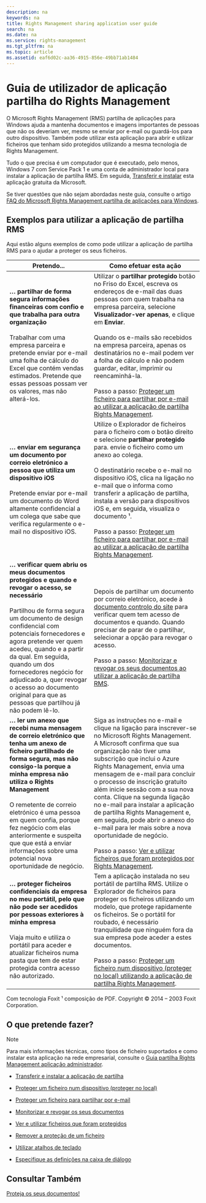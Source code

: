 ```yaml
---
description: na
keywords: na
title: Rights Management sharing application user guide
search: na
ms.date: na
ms.service: rights-management
ms.tgt_pltfrm: na
ms.topic: article
ms.assetid: eaf6d02c-aa36-4915-856e-49bb71ab1484
---
```

# Guia de utilizador de aplica&#231;&#227;o partilha do Rights Management
O Microsoft Rights Management (RMS) partilha de aplicações para Windows ajuda a mantenha documentos e imagens importantes de pessoas que não os deveriam ver, mesmo se enviar por e-mail ou guardá-los para outro dispositivo. Também pode utilizar esta aplicação para abrir e utilizar ficheiros que tenham sido protegidos utilizando a mesma tecnologia de Rights Management.

Tudo o que precisa é um computador que é executado, pelo menos, Windows 7 com Service Pack 1 e uma conta de administrador local para instalar a aplicação de partilha RMS. Em seguida, [Transferir e instalar](http://go.microsoft.com/fwlink/?LinkId=303970) esta aplicação gratuita da Microsoft.

Se tiver questões que não sejam abordadas neste guia, consulte o artigo [FAQ do Microsoft Rights Management partilha de aplicações para Windows](http://go.microsoft.com/fwlink/?LinkId=303971).

## <a name="BKMK_SharingExamples"></a>Exemplos para utilizar a aplicação de partilha RMS
Aqui estão alguns exemplos de como pode utilizar a aplicação de partilha RMS para o ajudar a proteger os seus ficheiros.

|Pretendo...|Como efetuar esta ação|
|---------------|--------------------------|
|**… partilhar de forma segura informações financeiras com confio e que trabalha para outra organização**<br /><br />Trabalhar com uma empresa parceira e pretende enviar por e-mail uma folha de cálculo do Excel que contém vendas estimados. Pretende que essas pessoas possam ver os valores, mas não alterá-los.|Utilizar o **partilhar protegido** botão no Friso do Excel, escreva os endereços de e-mail das duas pessoas com quem trabalha na empresa parceira, selecione **Visualizador-ver apenas**, e clique em **Enviar**.<br /><br />Quando os e-mails são recebidos na empresa parceira, apenas os destinatários no e-mail podem ver a folha de cálculo e não podem guardar, editar, imprimir ou reencaminhá-la.<br /><br />Passo a passo: [Proteger um ficheiro para partilhar por e-mail ao utilizar a aplicação de partilha Rights Management](../Topic/Protect_a_file_that_you_share_by_email_by_using_the_Rights_Management_sharing_application.md).|
|**… enviar em segurança um documento por correio eletrónico a pessoa que utiliza um dispositivo iOS**<br /><br />Pretende enviar por e-mail um documento do Word altamente confidencial a um colega que sabe que verifica regularmente o e-mail no dispositivo iOS.|Utilize o Explorador de ficheiros para o ficheiro com o botão direito e selecione **partilhar protegido** para. envie o ficheiro como um anexo ao colega.<br /><br />O destinatário recebe o e-mail no dispositivo iOS, clica na ligação no e-mail que o informa como transferir a aplicação de partilha, instala a versão para dispositivos iOS e, em seguida, visualiza o documento ¹.<br /><br />Passo a passo: [Proteger um ficheiro para partilhar por e-mail ao utilizar a aplicação de partilha Rights Management](../Topic/Protect_a_file_that_you_share_by_email_by_using_the_Rights_Management_sharing_application.md).|
|**… verificar quem abriu os meus documentos protegidos e quando e revogar o acesso, se necessário**<br /><br />Partilhou de forma segura um documento de design confidencial com potenciais fornecedores e agora pretende ver quem acedeu, quando e a partir da qual. Em seguida, quando um dos fornecedores negócio for adjudicado a, quer revogar o acesso ao documento original para que as pessoas que partilhou já não podem lê-lo.|Depois de partilhar um documento por correio eletrónico, acede à [documento controlo do site](http://go.microsoft.com/fwlink/?LinkId=529562) para verificar quem tem acesso de documentos e quando. Quando precisar de parar de o partilhar, selecionar a opção para revogar o acesso.<br /><br />Passo a passo: [Monitorizar e revogar os seus documentos ao utilizar a aplicação de partilha RMS](../Topic/Track_and_revoke_your_documents_when_you_use_the_RMS_sharing_application.md).|
|**… ler um anexo que recebi numa mensagem de correio eletrónico que tenha um anexo de ficheiro partilhado de forma segura, mas não consigo-la porque a minha empresa não utiliza o Rights Management**<br /><br />O remetente de correio eletrónico é uma pessoa em quem confia, porque fez negócio com elas anteriormente e suspeita que que está a enviar informações sobre uma potencial nova oportunidade de negócio.|Siga as instruções no e-mail e clique na ligação para inscrever-se no Microsoft Rights Management. A Microsoft confirma que sua organização não tiver uma subscrição que inclui o Azure Rights Management, envia uma mensagem de e-mail para concluir o processo de inscrição gratuito além inicie sessão com a sua nova conta. Clique na segunda ligação no e-mail para instalar a aplicação de partilha Rights Management e, em seguida, pode abrir o anexo do e-mail para ler mais sobre a nova oportunidade de negócio.<br /><br />Passo a passo: [Ver e utilizar ficheiros que foram protegidos por Rights Management](../Topic/View_and_use_files_that_have_been_protected_by_Rights_Management.md).|
|**… proteger ficheiros confidenciais da empresa no meu portátil, pelo que não pode ser acedidos por pessoas exteriores à minha empresa**<br /><br />Viaja muito e utiliza o portátil para aceder e atualizar ficheiros numa pasta que tem de estar protegida contra acesso não autorizado.|Tem a aplicação instalada no seu portátil de partilha RMS. Utilize o Explorador de ficheiros para proteger os ficheiros utilizando um modelo, que protege rapidamente os ficheiros. Se o portátil for roubado, é necessário tranquilidade que ninguém fora da sua empresa pode aceder a estes documentos.<br /><br />Passo a passo: [Proteger um ficheiro num dispositivo &#40;proteger no local&#41; utilizando a aplicação de partilha Rights Management](../Topic/Protect_a_file_on_a_device__protect_in-place__by_using_the_Rights_Management_sharing_application.md).|
Com tecnologia Foxit ¹ composição de PDF. Copyright © 2014 – 2003 Foxit Corporation.

## <a name="BKMK_SharingInstructions"></a>O que pretende fazer?
> [!NOTE]
> Para mais informações técnicas, como tipos de ficheiro suportados e como instalar esta aplicação na rede empresarial, consulte o [Guia partilha Rights Management aplicação administrador](../Topic/Rights_Management_sharing_application_administrator_guide.md).

-   [Transferir e instalar a aplicação de partilha](https://technet.microsoft.com/library/dn574734.aspx)

-   [Proteger um ficheiro num dispositivo (proteger no local)](https://technet.microsoft.com/library/dn574733.aspx)

-   [Proteger um ficheiro para partilhar por e-mail](https://technet.microsoft.com/library/dn574735.aspx)

-   [Monitorizar e revogar os seus documentos](https://technet.microsoft.com/library/dn986611.aspx)

-   [Ver e utilizar ficheiros que foram protegidos](https://technet.microsoft.com/library/dn574741.aspx)

-   [Remover a proteção de um ficheiro](https://technet.microsoft.com/library/dn574739.aspx)

-   [Utilizar atalhos de teclado](https://technet.microsoft.com/library/dn574737.aspx)

-   [Especifique as definições na caixa de diálogo](https://technet.microsoft.com/library/dn574738.aspx)

## Consultar Também
[Proteja os seus documentos!](http://curah.microsoft.com/60308/protect-your-docs)

